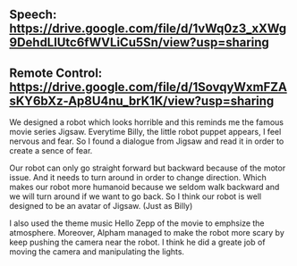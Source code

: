 ## Speech: https://drive.google.com/file/d/1vWq0z3_xXWg9DehdLlUtc6fWVLiCu5Sn/view?usp=sharing
## Remote Control: https://drive.google.com/file/d/1SovqyWxmFZAsKY6bXz-Ap8U4nu_brK1K/view?usp=sharing
We designed a robot which looks horrible and this reminds me the famous movie series Jigsaw. Everytime Billy, the little robot puppet appears, I feel nervous and fear. So I found a dialogue from Jigsaw and read it in order to create a sence of fear. 

Our robot can only go straight forward but backward because of the motor issue. And it needs to turn around in order to change direction. Which makes our robot more humanoid because we seldom walk backward and we will turn around if we want to go back. So I think our robot is well designed to be an avatar of Jigsaw. (Just as Billy)

I also used the theme music Hello Zepp of the movie to emphsize the atmosphere. Moreover, Alpham managed to make the robot more scary by keep pushing the camera near the robot. I think he did a greate job of moving the camera and manipulating the lights.

